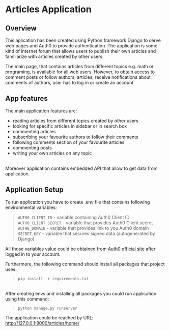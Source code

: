 # Articles Application

## Overview

This aplication has been created using Python framework Django to serve web pages and Auth0 to provide authentication. The application is some kind of internet forum that allows users to publish their own articles and familiarize with articles created by other users.<br>

The main page, that contains articles from different topics e.g. math or programing, is available for all web users. However, to obtain access to comment posts or follow authors, articles, receive notifications about comments of authors, user has to log in or create an account.<br>

## App features

The main application features are:
 - reading articles from different topics created by other users
 - looking for specific articles in sidebar or in search box
 - commenting articles
 - subscribing your favourite authors to follow their comments
 - following comments section of your favourite articles 
 - commenting posts
 - writing your own articles on any topic
<br>
Moreover application contains embedded API that allow to get data from application.

## Application Setup

To run application you have to create .env file that contains following environmental variables:<br>
> `AUTH0_CLIENT_ID` - variable containing Auth0 Client ID <br>
> `AUTH0_CLIENT_SECRET` - variable that provides Auth0 Client secret <br> 
> `AUTH0_DOMAIN` - variable that provides link to you Auth0 domain<br>
> `SECRET_KEY` - variable that secures signed data (autogenerated by Django)

All those variables value could be obtained from [Auth0 official site](https://auth0.com/) after logged in to your account.

Furthermore, the following command should install all packages that project uses:<br>
>`pip install -r requirements.txt`

<br>
After creating envs and installing all packages you could run application using this command: <br>

> `python manage.py runserver`

The application could be reached by URL: http://127.0.0.1:8000/articles/home/